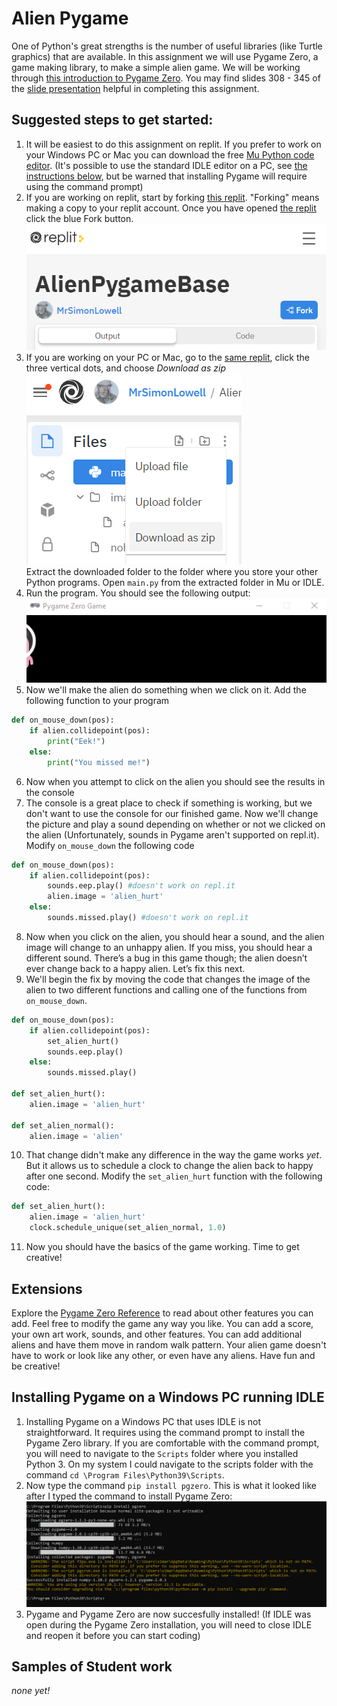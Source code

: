 Alien Pygame
===========
One of Python's great strengths is the number of useful libraries (like Turtle graphics) that are available. In this assignment we will use Pygame Zero, a game making library, to make a simple alien game. We will be working through [this introduction to Pygame Zero](https://pygame-zero.readthedocs.io/en/stable/introduction.html). You may find slides 308 - 345 of the [slide presentation](https://docs.google.com/presentation/d/1rICcmNbnGYsB-cV_6EatPyzcOS2sId80Jh2kayUzm4Q/edit?usp=sharing) helpful in completing this assignment.

Suggested steps to get started:
---------------------------------
1. It will be easiest to do this assignment on replit. If you prefer to work on your Windows PC or Mac you can download the free [Mu Python code editor](https://codewith.mu/). (It's possible to use the standard IDLE editor on a PC, see [the instructions below](#installing-pygame-on-a-windows-pc-running-idle), but be warned that installing Pygame will require using the command prompt) 
2. If you are working on replit, start by forking [this replit](https://replit.com/@MrSimonLowell/AlienPygameBase). "Forking" means making a copy to your replit account. Once you have opened [the replit](https://replit.com/@MrSimonLowell/AlienPygameBase) click the blue Fork button.   
![](ForkButton.PNG)  
3. If you are working on your PC or Mac, go to the [same replit](https://replit.com/@MrSimonLowell/AlienPygameBase), click the three vertical dots, and choose *Download as zip*   
![](DownloadAsZip.PNG)   
Extract the downloaded folder to the folder where you store your other Python programs. Open `main.py` from the extracted folder in Mu or IDLE. 
4. Run the program. You should see the following output:   
![](StartProgram.gif)    
5. Now we'll make the alien do something when we click on it. Add the following function to your program   
```python
def on_mouse_down(pos):
    if alien.collidepoint(pos):
        print("Eek!")
    else:
        print("You missed me!")
``` 
6. Now when you attempt to click on the alien you should see the results in the console
7. The console is a great place to check if something is working, but we don't want to use the console for our finished game. Now we'll change the picture and play a sound depending on whether or not we clicked on the alien (Unfortunately, sounds in Pygame aren't supported on repl.it). Modify `on_mouse_down` the following code
```python
def on_mouse_down(pos):
    if alien.collidepoint(pos):
        sounds.eep.play() #doesn't work on repl.it
        alien.image = 'alien_hurt'
    else:
        sounds.missed.play() #doesn't work on repl.it
```
8. Now when you click on the alien, you should hear a sound, and the alien image will change to an unhappy alien. If you miss, you should hear a different sound. There’s a bug in this game though; the alien doesn’t ever change back to a happy alien. Let’s fix this next.
9. We'll begin the fix by moving the code that changes the image of the alien to two different functions and calling one of the functions from `on_mouse_down`.
```python
def on_mouse_down(pos):
    if alien.collidepoint(pos):
        set_alien_hurt()
        sounds.eep.play()
    else:
        sounds.missed.play()
        
def set_alien_hurt():
    alien.image = 'alien_hurt'

def set_alien_normal():
    alien.image = 'alien'
```
10. That change didn't make any difference in the way the game works *yet*. But it allows us to schedule a clock to change the alien back to happy after one second. Modify the `set_alien_hurt` function with the following code:
```python
def set_alien_hurt():
    alien.image = 'alien_hurt'
    clock.schedule_unique(set_alien_normal, 1.0)
```
11. Now you should have the basics of the game working. Time to get creative!

Extensions
----------------------------------------------
Explore the [Pygame Zero Reference](https://pygame-zero.readthedocs.io/en/stable/) to read about other features you can add. Feel free to modify the game any way you like. You can add a score, your own art work, sounds, and other features. You can add additional aliens and have them move in random walk pattern. Your alien game doesn't have to work or look like any other, or even have any aliens. Have fun and be creative!

Installing Pygame on a Windows PC running IDLE
----------------------------------------------
1. Installing Pygame on a Windows PC that uses IDLE is not straightforward. It requires using the command prompt to install the Pygame Zero library. If you are comfortable with the command prompt, you will need to navigate to the `Scripts` folder where you installed Python 3. On my system I could navigate to the scripts folder with the command `cd \Program Files\Python39\Scripts`.
2. Now type the command `pip install pgzero`. This is what it looked like after I typed the command to install Pygame Zero:   
   ![](InstallingPgzeroWindows.PNG)
4. Pygame and Pygame Zero are now succesfully installed! (If IDLE was open during the Pygame Zero installation, you will need to close IDLE and reopen it before you can start coding)  

Samples of Student work
-----------------------
*none yet!*
